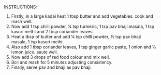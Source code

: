 INSTRUCTIONS:-
   1) Firstly, in a large kadai heat 1 tbsp butter and add vegetables. cook and mash well.
   2) Now add 1 tsp chilli powder, ¼ tsp turmeric, 1 tsp pav bhaji masala, 1 tsp kasuri methi and 2 tbsp coriander leaves.
   3) Heat a tbsp of butter and add ¼ tsp chilli powder, ½ tsp pav bhaji masala, 1 tsp kasuri methi.
   4) Also add 1 tbsp coriander leaves, 1 tsp ginger garlic paste, 1 onion and ½ lemon juice. saute well.
   5) Now add 3 drops of red food colour and mix well.
   6) Boil and mash for 5 minutes adjusting consistency.
   7) Finally, serve pav and bhaji as pav bhaji.